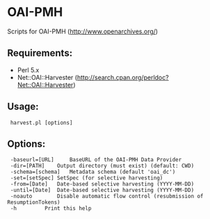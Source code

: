 # OAI-PMH
Scripts for OAI-PMH (http://www.openarchives.org/)

## Requirements:

- Perl 5.x
- Net::OAI::Harvester (http://search.cpan.org/perldoc?Net::OAI::Harvester)

## Usage: 

     harvest.pl [options]

## Options:
     -baseurl=[URL] 	BaseURL of the OAI-PMH Data Provider
     -dir=[PATH]	Output directory (must exist) (default: CWD)
     -schema=[schema]	Metadata schema (default 'oai_dc')
     -set=[setSpec]	SetSpec (for selective harvesting)
     -from=[Date]	Date-based selective harvesting (YYYY-MM-DD)
     -until=[Date]	Date-based selective harvesting (YYYY-MM-DD)
     -noauto		Disable automatic flow control (resubmission of ResumptionTokens)
     -h			Print this help
     
